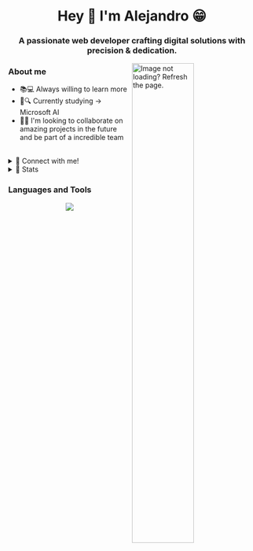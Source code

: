 <h1 align="center">Hey 👋 I'm Alejandro 😁</h1>
<h3 align="center">A passionate web developer crafting digital solutions with precision & dedication.</h3>
<img align="right" width="50%" src="https://i.postimg.cc/J4WcpmBf/alejandropj.png" alt="Image not loading? Refresh the page.">
<h3 align="left">About me</h3>
<ul>
  <li>📚💻 Always willing to learn more</li>
  <li>💙🔍 Currently studying -> Microsoft AI </li>
  <li>🤝🙌 I'm looking to collaborate on amazing projects in the future and be part of a incredible team</li>
</ul>
<br/>
<details> 
  <summary>📩 Connect with me!</summary>
  <div align="center">
    <a href="https://linkedin.com/in/alejandroparrajimenez" target="blank"><img src="https://img.shields.io/badge/LINKEDIN-000?logo=linkedin&logoColor=white&style=for-the-badge" alt="Linkedin: alejandroparrajimenez" style="vertical-align:center" /></a>
    <a href="mailto:alejandroparrajimenez@outlook.com" target="blank"><img src="https://img.shields.io/badge/EMAIL-000?logo=Microsoft-Outlook&logoColor=white&style=for-the-badge" alt="Email: alejandroparrajimenez@outlook.com" style="vertical-align:center" /></a>
  </div>
</details>
<details> 
  <summary>🤖 Stats</summary>
  <div>
    <p align="center">
      <img src="https://github-readme-stats.vercel.app/api/top-langs/?username=alejandropj&theme=blue_navy&hide_border=false&include_all_commits=false&count_private=false&layout=compact" alt="Stats not loading? Refresh the page.">
      <br/>
    </p>   
  </div>    
</details>
<h3 align="left">Languages and Tools</h3>
<p align="center">
  <a href="">
    <img src="https://skillicons.dev/icons?i=azure,cs,dotnet,aws,angular,react,vue,java" />
  </a>
</p>
